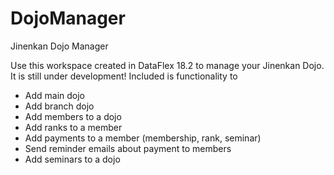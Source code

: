 # DojoManager
Jinenkan Dojo Manager

Use this workspace created in DataFlex 18.2 to manage your Jinenkan Dojo. It is still under development!
Included is functionality to 
- Add main dojo
- Add branch dojo
- Add members to a dojo
- Add ranks to a member
- Add payments to a member (membership, rank, seminar)
- Send reminder emails about payment to members
- Add seminars to a dojo

